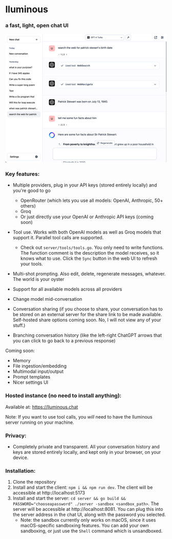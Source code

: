 # lluminous

### a fast, light, open chat UI


![Screenshot](ss.png)

### Key features:

- Multiple providers, plug in your API keys (stored entirely locally) and you're good to go
    - OpenRouter (which lets you use all models: OpenAI, Anthropic, 50+ others)
    - Groq
    - Or just directly use your OpenAI or Anthropic API keys (coming soon)

- Tool use. Works with both OpenAI models as well as Groq models that support it. Parallel tool calls are supported.
    - Check out `server/tools/tools.go`. You only need to write functions. The function comment is the description the model receives, so it knows what to use. Click the `Sync` button in the web UI to refresh your tools.
- Multi-shot prompting. Also edit, delete, regenerate messages, whatever. The world is your oyster
- Support for all available models across all providers
- Change model mid-conversation
- Conversation sharing (if you choose to share, your conversation has to be stored on an external server for the share link to be made available. Self-hosted share options coming soon. No, I will not view any of your stuff.)
- Branching conversation history (like the left-right ChatGPT arrows that you can click to go back to a previous response)

Coming soon:
- Memory
- File ingestion/embedding
- Multimodal input/output
- Prompt templates
- Nicer settings UI


### Hosted instance (no need to install anything):

Available at: https://lluminous.chat

Note: If you want to use tool calls, you *will* need to have the lluminous server running on your machine.

### Privacy:
- Completely private and transparent. All your conversation history and keys are stored entirely locally, and kept only in your browser, on your device.

### Installation:

1. Clone the repository
2. Install and start the client: `npm i && npm run dev`. The client will be accessible at http://localhost:5173
3. Install and start the server: `cd server && go build && PASSWORD="chooseapassword" ./server -sandbox <sandbox_path>`. The server will be accessible at http://localhost:8081. You can plug this into the server address in the chat UI, along with the password you selected.
   - Note: the sandbox currently only works on macOS, since it uses macOS-specific sandboxing features. You can add your own sandboxing, or just use the `Shell` command which is unsandboxed.


